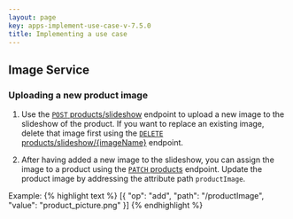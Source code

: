 ```yaml
---
layout: page
key: apps-implement-use-case-v-7.5.0
title: Implementing a use case
---
```


## Image Service

### Uploading a new product image

1. Use the [`POST` products/slideshow](page:apps-api-post-shops-shopid-products-productid-slideshow-information) endpoint to upload a new image to the slideshow of the product.
If you want to replace an existing image, delete that image first using the [`DELETE` products/slideshow/{imageName}](page:apps-api-delete-shops-shopid-products-productid-slideshow-imagename-information) endpoint.

2. After having added a new image to the slideshow, you can assign the image to a product using the [`PATCH` products](page:apps-api-patch-shops-shopid-products-productid-information) endpoint.
Update the product image by addressing the attribute path `productImage`.

Example:
  {% highlight text %}
  [{
    "op": "add",
    "path": "/productImage",
    "value": "product_picture.png"
  }]
  {% endhighlight %}
